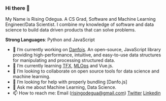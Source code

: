 ### Hi there 👋

My Name is Rising Odegua. A CS Grad, Software and Machine Learning Engineer/Data Scientist. I combine my knowledge of software and data science to build data driven products that can solve problems. 

**Strong Languages**: Python and JavaScript
  
- 🔭 I’m currently working on [Danfojs](https://github.com/opensource9ja/danfojs). An open-source, JavaScript library providing high-performance, intuitive, and easy-to-use data structures for manipulating and processing structured data.
- 🌱 I’m currently learning [TFX](https://www.tensorflow.org/tfx), [MLOps](https://cloud.google.com/solutions/machine-learning/mlops-continuous-delivery-and-automation-pipelines-in-machine-learning) and Vue.js.
- 👯 I’m looking to collaborate on open source tools for data science and machine learning.
- 🤔 I’m looking for help with properly bundling [Danfo.js]
- 💬 Ask me about Machine Learning, Data Science.
- 📫 How to reach me: Email (risingodegua@gmail.com) [Twitter](https://twitter.com/risingodegua) [Linkedin](https://www.linkedin.com/in/risingdeveloper)

